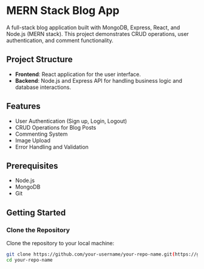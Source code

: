 # MERN Stack Blog App

A full-stack blog application built with MongoDB, Express, React, and Node.js (MERN stack). This project demonstrates CRUD operations, user authentication, and comment functionality.

## Project Structure

- **Frontend**: React application for the user interface.
- **Backend**: Node.js and Express API for handling business logic and database interactions.

## Features

- User Authentication (Sign up, Login, Logout)
- CRUD Operations for Blog Posts
- Commenting System
- Image Upload
- Error Handling and Validation

## Prerequisites

- Node.js
- MongoDB
- Git

## Getting Started

### Clone the Repository

Clone the repository to your local machine:

```bash
git clone https://github.com/your-username/your-repo-name.git(https://github.com/Sachinnegi825/Mern-Stack-Blog-App.git)
cd your-repo-name
```
